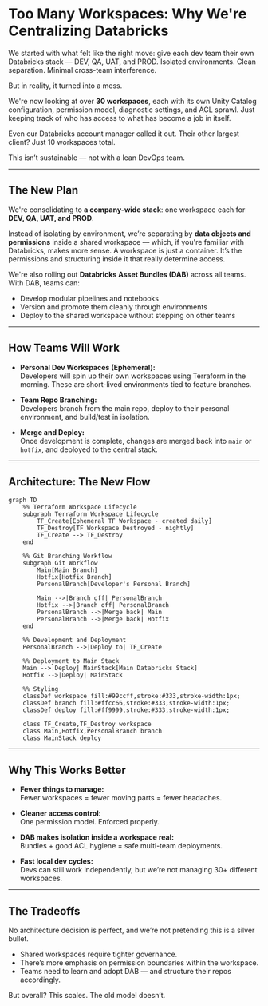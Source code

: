 # Too Many Workspaces: Why We're Centralizing Databricks

We started with what felt like the right move: give each dev team their own Databricks stack — DEV, QA, UAT, and PROD. Isolated environments. Clean separation. Minimal cross-team interference.

But in reality, it turned into a mess.

We're now looking at over **30 workspaces**, each with its own Unity Catalog configuration, permission model, diagnostic settings, and ACL sprawl. Just keeping track of who has access to what has become a job in itself.

Even our Databricks account manager called it out. Their other largest client? Just 10 workspaces total.

This isn’t sustainable — not with a lean DevOps team.

---

## The New Plan

We're consolidating to **a company-wide stack**: one workspace each for **DEV, QA, UAT, and PROD**.

Instead of isolating by environment, we’re separating by **data objects and permissions** inside a shared workspace — which, if you're familiar with Databricks, makes more sense. A workspace is just a container. It’s the permissions and structuring inside it that really determine access.

We're also rolling out **Databricks Asset Bundles (DAB)** across all teams. With DAB, teams can:

- Develop modular pipelines and notebooks
- Version and promote them cleanly through environments
- Deploy to the shared workspace without stepping on other teams

---

## How Teams Will Work

- **Personal Dev Workspaces (Ephemeral):**  
  Developers will spin up their own workspaces using Terraform in the morning. These are short-lived environments tied to feature branches.

- **Team Repo Branching:**  
  Developers branch from the main repo, deploy to their personal environment, and build/test in isolation.

- **Merge and Deploy:**  
  Once development is complete, changes are merged back into `main` or `hotfix`, and deployed to the central stack.

---

## Architecture: The New Flow

```mermaid
graph TD
    %% Terraform Workspace Lifecycle
    subgraph Terraform Workspace Lifecycle
        TF_Create[Ephemeral TF Workspace - created daily]
        TF_Destroy[TF Workspace Destroyed - nightly]
        TF_Create --> TF_Destroy
    end

    %% Git Branching Workflow
    subgraph Git Workflow
        Main[Main Branch]
        Hotfix[Hotfix Branch]
        PersonalBranch[Developer's Personal Branch]

        Main -->|Branch off| PersonalBranch
        Hotfix -->|Branch off| PersonalBranch
        PersonalBranch -->|Merge back| Main
        PersonalBranch -->|Merge back| Hotfix
    end

    %% Development and Deployment
    PersonalBranch -->|Deploy to| TF_Create

    %% Deployment to Main Stack
    Main -->|Deploy| MainStack[Main Databricks Stack]
    Hotfix -->|Deploy| MainStack

    %% Styling
    classDef workspace fill:#99ccff,stroke:#333,stroke-width:1px;
    classDef branch fill:#ffcc66,stroke:#333,stroke-width:1px;
    classDef deploy fill:#ff9999,stroke:#333,stroke-width:1px;

    class TF_Create,TF_Destroy workspace
    class Main,Hotfix,PersonalBranch branch
    class MainStack deploy
```

---

## Why This Works Better

- **Fewer things to manage:**  
  Fewer workspaces = fewer moving parts = fewer headaches.

- **Cleaner access control:**  
  One permission model. Enforced properly.

- **DAB makes isolation inside a workspace real:**  
  Bundles + good ACL hygiene = safe multi-team deployments.

- **Fast local dev cycles:**  
  Devs can still work independently, but we’re not managing 30+ different workspaces.

---

## The Tradeoffs

No architecture decision is perfect, and we’re not pretending this is a silver bullet.

- Shared workspaces require tighter governance.
- There’s more emphasis on permission boundaries within the workspace.
- Teams need to learn and adopt DAB — and structure their repos accordingly.

But overall? This scales. The old model doesn’t.